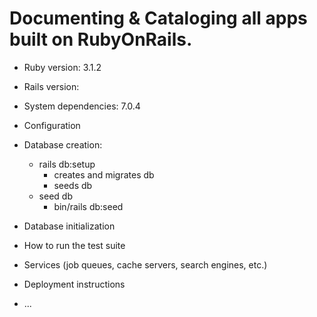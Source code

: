 # Documenting & Cataloging all apps built on RubyOnRails.

* Ruby version: 3.1.2
* Rails version: 
* System dependencies:  7.0.4

* Configuration

* Database creation:
  - rails db:setup
    - creates and migrates db
    - seeds db
  - seed db
    - bin/rails db:seed

* Database initialization

* How to run the test suite

* Services (job queues, cache servers, search engines, etc.)

* Deployment instructions

* ...

